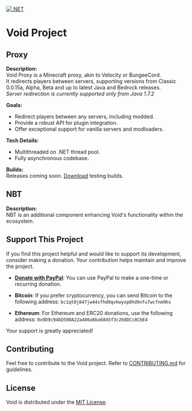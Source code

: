 [![.NET](https://github.com/caunt/Void/actions/workflows/dotnet.yml/badge.svg)](https://github.com/caunt/Void/actions/workflows/dotnet.yml)

# Void Project

## Proxy

**Description:**  
Void Proxy is a Minecraft proxy, akin to Velocity or BungeeCord.\
It redirects players between servers, supporting versions from Classic 0.0.15a, Alpha, Beta and up to latest Java and Bedrock releases.\
*Server redirection is currently supported only from Java 1.7.2*

**Goals:**  
- Redirect players between any servers, including modded.
- Provide a robust API for plugin integration.
- Offer exceptional support for vanilla servers and modloaders.

**Tech Details:**  
- Multithreaded on .NET thread pool.
- Fully asynchronous codebase.

**Builds:**  
Releases coming soon. [Download](https://github.com/caunt/Void/releases) testing builds.

## NBT

**Description:**  
NBT is an additional component enhancing Void's functionality within the ecosystem.

## Support This Project

If you find this project helpful and would like to support its development, consider making a donation. Your contribution helps maintain and improve the project.

- **[Donate with PayPal](https://www.paypal.com/donate/?hosted_button_id=BH7PCQXDM8EKN)**: You can use PayPal to make a one-time or recurring donation.

- **Bitcoin**: If you prefer cryptocurrency, you can send Bitcoin to the following address: `bc1qt0j847jw44sfhd9qvhwyxp0hd9nfu7wcfnm9hs`

- **Ethereum**: For Ethereum and ERC20 donations, use the following address: `0x9D9c94bD50DA22a486a6ba6845f3c268DCc8CbE4`

Your support is greatly appreciated!

## Contributing

Feel free to contribute to the Void project. Refer to [CONTRIBUTING.md](CONTRIBUTING.md) for guidelines.

## License

Void is distributed under the [MIT License](LICENSE).
